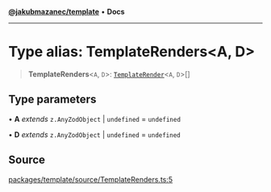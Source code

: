[**@jakubmazanec/template**](../README.md) • **Docs**

---

# Type alias: TemplateRenders\<A, D\>

> **TemplateRenders**\<`A`, `D`\>: [`TemplateRender`](TemplateRender.md)\<`A`, `D`\>[]

## Type parameters

• **A** _extends_ `z.AnyZodObject` \| `undefined` = `undefined`

• **D** _extends_ `z.AnyZodObject` \| `undefined` = `undefined`

## Source

[packages/template/source/TemplateRenders.ts:5](https://github.com/jakubmazanec/js-tools/blob/51bfc5b913a7a7ef21d8d702a0d87d72983e112a/packages/template/source/TemplateRenders.ts#L5)
